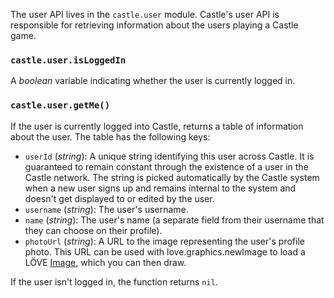 The user API lives in the `castle.user` module. Castle's user API is responsible for retrieving information about the users playing a Castle game.

### `castle.user.isLoggedIn`

A *boolean* variable indicating whether the user is currently logged in.

### `castle.user.getMe()`

If the user is currently logged into Castle, returns a table of information about the user. The table has the following keys:

- `userId` (*string*): A unique string identifying this user across Castle. It is guaranteed to remain constant through the existence of a user in the Castle network. The string is picked automatically by the Castle system when a new user signs up and remains internal to the system and doesn't get displayed to or edited by the user.
- `username` (*string*): The user's username.
- `name` (*string*): The user's name (a separate field from their username that they can choose on their profile).
- `photoUrl` (*string*): A URL to the image representing the user's profile photo. This URL can be used with love.graphics.newImage to load a LÖVE [Image](https://love2d.org/wiki/Image), which you can then draw.

If the user isn't logged in, the function returns `nil`.